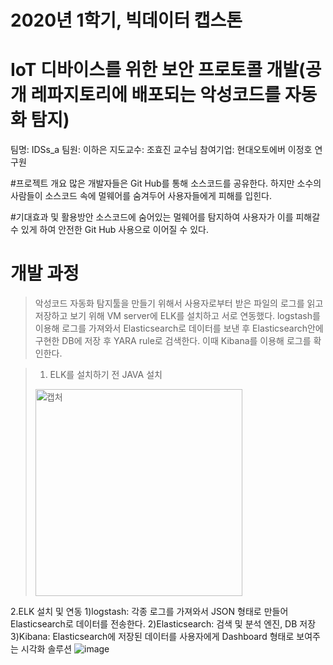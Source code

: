 # 2020년 1학기, 빅데이터 캡스톤
# IoT 디바이스를 위한 보안 프로토콜 개발(공개 레파지토리에 배포되는 악성코드를 자동화 탐지)
팀명: IDSs_a
팀원: 이하은
지도교수: 조효진 교수님
참여기업: 현대오토에버 이정호 연구원

#프로젝트 개요
많은 개발자들은 Git Hub를 통해 소스코드를 공유한다. 하지만 소수의 사람들이 소스코드 속에 멀웨어를 숨겨두어 사용자들에게 피해를 입힌다.


#기대효과 및 활용방안
소스코드에 숨어있는 멀웨어를 탐지하여 사용자가 이를 피해갈 수 있게 하여 안전한 Git Hub 사용으로 이어질 수 있다.

# 개발 과정
>악성코드 자동화 탐지툴을 만들기 위해서 사용자로부터 받은 파일의 로그를 읽고 저장하고 보기 위해 VM server에 ELK를 설치하고 서로 연동했다. 
>logstash를 이용해 로그를 가져와서 Elasticsearch로 데이터를 보낸 후 Elasticsearch안에 구현한 DB에 저장 후 YARA rule로 검색한다. 이때 Kibana를 이용해 로그를 확인한다. 

>1. ELK를 설치하기 전 JAVA 설치
><img width="331" alt="캡처" src="https://user-images.githubusercontent.com/59590254/80512820-0d1a3d80-89b9-11ea-9954-b580a09ae94f.PNG">

2.ELK 설치 및 연동
1)logstash: 각종 로그를 가져와서 JSON 형태로 만들어 Elasticsearch로 데이터를 전송한다.
2)Elasticsearch: 검색 및 분석 엔진, DB 저장
3)Kibana: Elasticsearch에 저장된 데이터를 사용자에게 Dashboard 형태로 보여주는 시각화 솔루션
![image](https://user-images.githubusercontent.com/59590254/80515068-57e98480-89bc-11ea-82b3-cb07a0b3434f.png)



